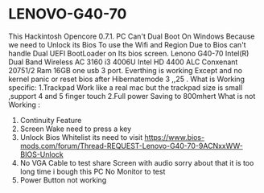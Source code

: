 # LENOVO-G40-70
This Hackintosh Opencore 0.7.1. PC Can't Dual Boot On Windows Because we need to Unlock its Bios To use the Wifi and Region Due to Bios can't handle Dual UEFI BootLoader on Its bios screen.
Lenono G40-70 Intel(R) Dual Band Wireless AC 3160 i3 4006U Intel HD 4400 ALC Conxenant 20751/2 Ram 16GB one usb 3 port.
Everthing is working Except and no kernel panic or reset bios after Hibernatemode 3 ,,25 .
What is Working specific:
1.Trackpad Work like a real mac but the trackpad size is small ,support 4 and 5 finger touch
2.Full power Saving to 800mhert
What is not Working :
1. Continuity Feature
2. Screen Wake need to press a key
3. Unlock Bios Whitelist its need to visit https://www.bios-mods.com/forum/Thread-REQUEST-Lenovo-G40-70-9ACNxxWW-BIOS-Unlock
4. No VGA Cable to test share Screen with audio sorry about that it is too long time i bough this PC No Monitor to test
5. Power Button not working 
